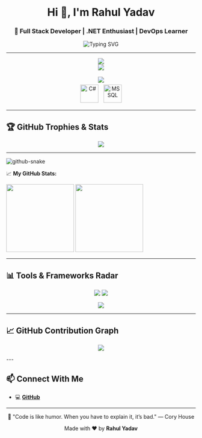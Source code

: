 <h1 align="center">Hi 👋, I'm Rahul Yadav</h1>
<h3 align="center">🚀 Full Stack Developer | .NET Enthusiast | DevOps Learner</h3>

<p align="center">
  <img src="https://readme-typing-svg.demolab.com?font=Fira+Code&size=22&duration=3000&pause=1000&center=true&vCenter=true&width=700&lines=Full+Stack+Developer;DotNet+%7C+React+%7C+Angular+%7C+MSSQL+Expert;3%2B+Years+Experience;Let%27s+build+awesome+apps!" alt="Typing SVG" />
</p>

---
<p align="center">
  <a href="https://skst.in">
    <img src="https://skillicons.dev/icons?i=dotnet,html,css,js,ts,react,angular,nextjs,jquery&theme=light&perline="9" />
  </a>
  </br>
  <a href="https://skst.in">
      <img src="https://skillicons.dev/icons?i=bootstrap,tailwind,scss,nodejs,github,git,mysql&theme=light&perline=8" />
    </a>
    </br>
  </br>
  <a href="https://skst.in">
    <img src="https://skillicons.dev/icons?i=docker,azure,figma,vscode,idea&theme=light&perline=8" />
  </a>
  </br>
   <!-- Manually added C# and MSSQL icons styled to match skillicons.dev -->
  <img src="https://cdn.jsdelivr.net/gh/devicons/devicon/icons/csharp/csharp-original.svg" height="48" alt="C#" style="margin: 5px;" />
   <img src="https://cdn.jsdelivr.net/gh/devicons/devicon/icons/microsoftsqlserver/microsoftsqlserver-original.svg" height="48" alt="MSSQL" style="margin: 5px;" />
</p>

---

## 🏆 GitHub Trophies & Stats

<p align="center">
  <img src="https://github-profile-trophy.vercel.app/?username=rahul-innopad&theme=radical&no-frame=true&no-bg=true&margin-w=5" />
</p>

---
<picture>
  <source media="(prefers-color-scheme: dark)" srcset="https://raw.githubusercontent.com/samcuxx/samcuxx/output/github-snake-dark.svg" />
  <source media="(prefers-color-scheme: light)" srcset="https://raw.githubusercontent.com/samcuxx/samcuxx/output/github-snake.svg" />
  <img alt="github-snake" src="https://raw.githubusercontent.com/samcuxx/samcuxx/output/github-snake.svg" />
</picture>

📈 **My GitHub Stats:**

<p>
  <img height="180em" src="https://github-readme-stats.vercel.app/api?username=rahul-innopad&show_icons=true&hide_border=true&&count_private=true&include_all_commits=true" />
  <img height="180em" src="https://github-readme-stats.vercel.app/api/top-langs/?username=rahul-innopad&exclude_repo=KNN-ImageClassification&show_icons=true&hide_border=true&layout=compact&langs_count=8&theme=default" />

</p>

---
## 📊 Tools & Frameworks Radar

<p align="center">
  <img src="https://github-profile-summary-cards.vercel.app/api/cards/repos-per-language?username=rahul-innopad&theme=radical" />
  <img src="https://github-profile-summary-cards.vercel.app/api/cards/most-commit-language?username=rahul-innopad&theme=radical" />
</p>

<p align="center">
  <img src="https://github-profile-summary-cards.vercel.app/api/cards/productive-time?username=rahul-innopad&theme=radical&utcOffset=8" />
</p>

---
## 📈 GitHub Contribution Graph
 <p align="center"> <img src="https://github-readme-activity-graph.vercel.app/graph?username=rahul-innopad&theme=react-dark&area=true&hide_border=true" /> </p>
---

## 📫 Connect With Me
- 💻 [**GitHub**](https://github.com/rahul-innopad) 
---


<p align="center">
  🚀 "Code is like humor. When you have to explain it, it’s bad." — Cory House
</p>

<p align="center">Made with ❤️ by <strong>Rahul Yadav</strong></p>
